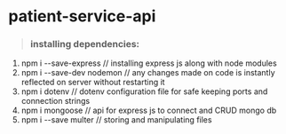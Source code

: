 # patient-service-api

> ### installing dependencies:

 1. npm i --save-express // installing express js along with node modules 
 2. npm i --save-dev nodemon // any changes made on code is instantly reflected on server without restarting it
 3. npm i dotenv // dotenv configuration file for safe keeping ports and connection strings
 4. npm i mongoose // api for express js to connect and CRUD mongo db
 5. npm i --save multer // storing and manipulating files